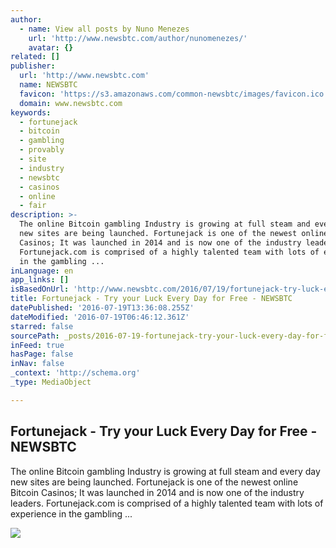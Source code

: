 ```yaml
---
author:
  - name: View all posts by Nuno Menezes
    url: 'http://www.newsbtc.com/author/nunomenezes/'
    avatar: {}
related: []
publisher:
  url: 'http://www.newsbtc.com'
  name: NEWSBTC
  favicon: 'https://s3.amazonaws.com/common-newsbtc/images/favicon.ico'
  domain: www.newsbtc.com
keywords:
  - fortunejack
  - bitcoin
  - gambling
  - provably
  - site
  - industry
  - newsbtc
  - casinos
  - online
  - fair
description: >-
  The online Bitcoin gambling Industry is growing at full steam and every day
  new sites are being launched. Fortunejack is one of the newest online Bitcoin
  Casinos; It was launched in 2014 and is now one of the industry leaders.
  Fortunejack.com is comprised of a highly talented team with lots of experience
  in the gambling ...
inLanguage: en
app_links: []
isBasedOnUrl: 'http://www.newsbtc.com/2016/07/19/fortunejack-try-luck-every-day-free/'
title: Fortunejack - Try your Luck Every Day for Free - NEWSBTC
datePublished: '2016-07-19T13:36:08.255Z'
dateModified: '2016-07-19T06:46:12.361Z'
starred: false
sourcePath: _posts/2016-07-19-fortunejack-try-your-luck-every-day-for-free-newsbtc.md
inFeed: true
hasPage: false
inNav: false
_context: 'http://schema.org'
_type: MediaObject

---
```

<article style=""><h1>Fortunejack - Try your Luck Every Day for Free - NEWSBTC</h1><p>The online Bitcoin gambling Industry is growing at full steam and every day new sites are being launched. Fortunejack is one of the newest online Bitcoin Casinos; It was launched in 2014 and is now one of the industry leaders. Fortunejack.com is comprised of a highly talented team with lots of experience in the gambling ...</p><img src="http://s3.amazonaws.com/main-newsbtc-images/2016/07/18152033/Fortunejack.jpg" /></article>